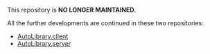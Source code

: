 This repository is **NO LONGER MAINTAINED**.

All the further developments are continued in these two repositories:
* [AutoLibrary.client](https://GitHub.com/CicadaInc/AutoLibrary.client)
* [AutoLibrary.server](https://GitHub.com/CicadaInc/AutoLibrary.server)
